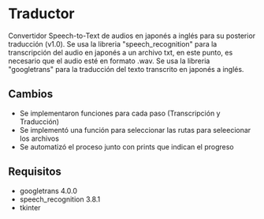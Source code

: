 # Traductor
Convertidor Speech-to-Text de audios en japonés a inglés para su posterior traducción (v1.0).
Se usa la libreria "speech_recognition" para la transcripción del audio en japonés a un archivo txt, en este punto, es necesario que el audio esté en formato .wav.
Se usa la libreria "googletrans" para la traducción del texto transcrito en japonés a inglés.

## Cambios
- Se implementaron funciones para cada paso (Transcripción y Traducción)
- Se implementó una función para seleccionar las rutas para seleecionar los archivos
- Se automatizó el proceso junto con prints que indican el progreso

## Requisitos
- googletrans 4.0.0
- speech_recognition 3.8.1
- tkinter 
